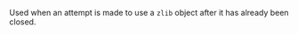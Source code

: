 <!-- YAML
added: v9.0.0
removed: v10.0.0
-->

Used when an attempt is made to use a `zlib` object after it has already been
closed.












































































